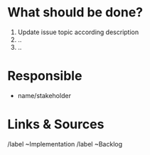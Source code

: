 # What should be done?

1. Update issue topic according description
2. ..
3. ..

# Responsible

* name/stakeholder

# Links & Sources


/label ~Implementation
/label ~Backlog
